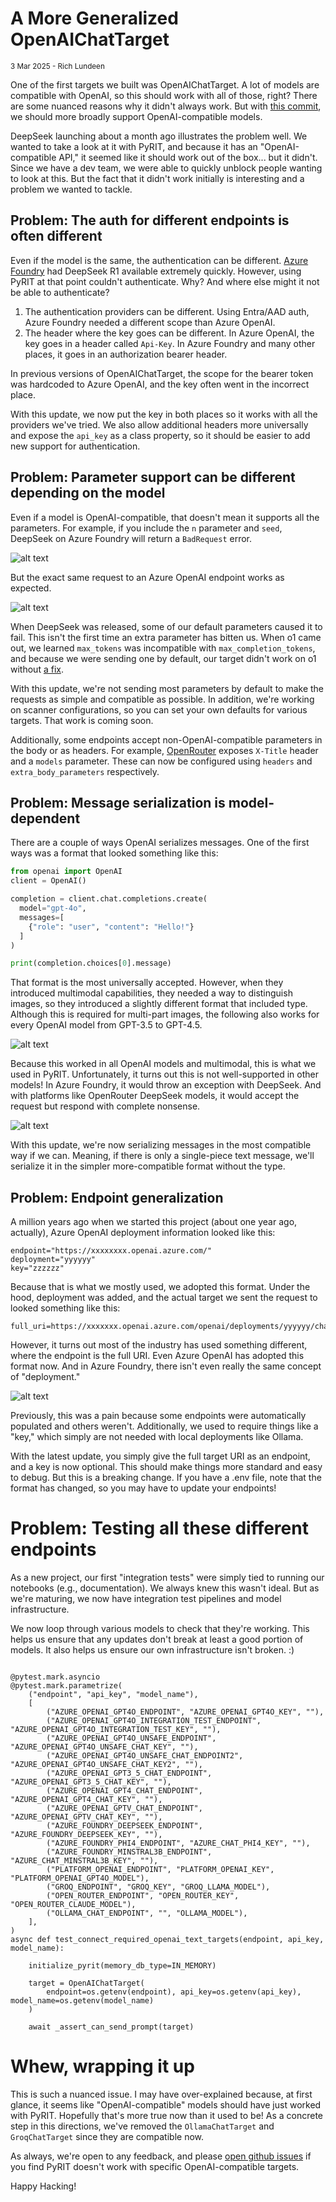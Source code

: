 # A More Generalized OpenAIChatTarget

<small>3 Mar 2025 - Rich Lundeen</small>

One of the first targets we built was OpenAIChatTarget. A lot of models are compatible with OpenAI, so this should work with all of those, right? There are some nuanced reasons why it didn't always work. But with [this commit](https://github.com/Azure/PyRIT/commit/924ba48ff2c56c2532190b7b6dca3bad412d3bc2), we should more broadly support OpenAI-compatible models.

DeepSeek launching about a month ago illustrates the problem well. We wanted to take a look at it with PyRIT, and because it has an "OpenAI-compatible API," it seemed like it should work out of the box... but it didn't. Since we have a dev team, we were able to quickly unblock people wanting to look at this. But the fact that it didn't work initially is interesting and a problem we wanted to tackle.

## Problem: The auth for different endpoints is often different

Even if the model is the same, the authentication can be different. [Azure Foundry](https://azure.microsoft.com/en-us/blog/deepseek-r1-is-now-available-on-azure-ai-foundry-and-github/) had DeepSeek R1 available extremely quickly. However, using PyRIT at that point couldn't authenticate. Why? And where else might it not be able to authenticate?

1. The authentication providers can be different. Using Entra/AAD auth, Azure Foundry needed a different scope than Azure OpenAI.
2. The header where the key goes can be different. In Azure OpenAI, the key goes in a header called `Api-Key`. In Azure Foundry and many other places, it goes in an authorization bearer header.

In previous versions of OpenAIChatTarget, the scope for the bearer token was hardcoded to Azure OpenAI, and the key often went in the incorrect place.

With this update, we now put the key in both places so it works with all the providers we've tried. We also allow additional headers more universally and expose the `api_key` as a class property, so it should be easier to add new support for authentication.

## Problem: Parameter support can be different depending on the model

Even if a model is OpenAI-compatible, that doesn't mean it supports all the parameters. For example, if you include the `n` parameter and `seed`, DeepSeek on Azure Foundry will return a `BadRequest` error.

![alt text](2025_03_03_3.png)

But the exact same request to an Azure OpenAI endpoint works as expected.

![alt text](2025_03_03_4.png)

When DeepSeek was released, some of our default parameters caused it to fail. This isn't the first time an extra parameter has bitten us. When o1 came out, we learned `max_tokens` was incompatible with `max_completion_tokens`, and because we were sending one by default, our target didn't work on o1 without [a fix](https://github.com/Azure/PyRIT/pull/501/).

With this update, we're not sending most parameters by default to make the requests as simple and compatible as possible. In addition, we're working on scanner configurations, so you can set your own defaults for various targets. That work is coming soon.

Additionally, some endpoints accept non-OpenAI-compatible parameters in the body or as headers. For example, [OpenRouter](https://openrouter.ai/) exposes `X-Title` header and a `models` parameter. These can now be configured using `headers` and `extra_body_parameters` respectively.

## Problem: Message serialization is model-dependent

There are a couple of ways OpenAI serializes messages. One of the first ways was a format that looked something like this:

```python
from openai import OpenAI
client = OpenAI()

completion = client.chat.completions.create(
  model="gpt-4o",
  messages=[
    {"role": "user", "content": "Hello!"}
  ]
)

print(completion.choices[0].message)
```

That format is the most universally accepted. However, when they introduced multimodal capabilities, they needed a way to distinguish images, so they introduced a slightly different format that included type. Although this is required for multi-part images, the following also works for every OpenAI model from GPT-3.5 to GPT-4.5.

![alt text](2025_03_03_1.png)

Because this worked in all OpenAI models and multimodal, this is what we used in PyRIT. Unfortunately, it turns out this is not well-supported in other models! In Azure Foundry, it would throw an exception with DeepSeek. And with platforms like OpenRouter DeepSeek models, it would accept the request but respond with complete nonsense.

![alt text](2025_03_03_2.png)

With this update, we're now serializing messages in the most compatible way if we can. Meaning, if there is only a single-piece text message, we'll serialize it in the simpler more-compatible format without the type.


## Problem: Endpoint generalization

A million years ago when we started this project (about one year ago, actually), Azure OpenAI deployment information looked like this:

```
endpoint="https://xxxxxxxx.openai.azure.com/"
deployment="yyyyyy"
key="zzzzzz"
```

Because that is what we mostly used, we adopted this format. Under the hood, deployment was added, and the actual target we sent the request to looked something like this:

```
full_uri=https://xxxxxxx.openai.azure.com/openai/deployments/yyyyyy/chat/completions
```

However, it turns out most of the industry has used something different, where the endpoint is the full URI. Even Azure OpenAI has adopted this format now. And in Azure Foundry, there isn't even really the same concept of "deployment."

![alt text](2025_03_03_5.png)

Previously, this was a pain because some endpoints were automatically populated and others weren't. Additionally, we used to require things like a "key," which simply are not needed with local deployments like Ollama.

With the latest update, you simply give the full target URI as an endpoint, and a key is now optional. This should make things more standard and easy to debug. But this is a breaking change. If you have a .env file, note that the format has changed, so you may have to update your endpoints!

# Problem: Testing all these different endpoints

As a new project, our first "integration tests" were simply tied to running our notebooks (e.g., documentation). We always knew this wasn't ideal. But as we're maturing, we now have integration test pipelines and model infrastructure.

We now loop through various models to check that they're working. This helps us ensure that any updates don't break at least a good portion of models. It also helps us ensure our own infrastructure isn't broken. :)

```

@pytest.mark.asyncio
@pytest.mark.parametrize(
    ("endpoint", "api_key", "model_name"),
    [
        ("AZURE_OPENAI_GPT4O_ENDPOINT", "AZURE_OPENAI_GPT4O_KEY", ""),
        ("AZURE_OPENAI_GPT4O_INTEGRATION_TEST_ENDPOINT", "AZURE_OPENAI_GPT4O_INTEGRATION_TEST_KEY", ""),
        ("AZURE_OPENAI_GPT4O_UNSAFE_ENDPOINT", "AZURE_OPENAI_GPT4O_UNSAFE_CHAT_KEY", ""),
        ("AZURE_OPENAI_GPT4O_UNSAFE_CHAT_ENDPOINT2", "AZURE_OPENAI_GPT4O_UNSAFE_CHAT_KEY2", ""),
        ("AZURE_OPENAI_GPT3_5_CHAT_ENDPOINT", "AZURE_OPENAI_GPT3_5_CHAT_KEY", ""),
        ("AZURE_OPENAI_GPT4_CHAT_ENDPOINT", "AZURE_OPENAI_GPT4_CHAT_KEY", ""),
        ("AZURE_OPENAI_GPTV_CHAT_ENDPOINT", "AZURE_OPENAI_GPTV_CHAT_KEY", ""),
        ("AZURE_FOUNDRY_DEEPSEEK_ENDPOINT", "AZURE_FOUNDRY_DEEPSEEK_KEY", ""),
        ("AZURE_FOUNDRY_PHI4_ENDPOINT", "AZURE_CHAT_PHI4_KEY", ""),
        ("AZURE_FOUNDRY_MINSTRAL3B_ENDPOINT", "AZURE_CHAT_MINSTRAL3B_KEY", ""),
        ("PLATFORM_OPENAI_ENDPOINT", "PLATFORM_OPENAI_KEY", "PLATFORM_OPENAI_GPT4O_MODEL"),
        ("GROQ_ENDPOINT", "GROQ_KEY", "GROQ_LLAMA_MODEL"),
        ("OPEN_ROUTER_ENDPOINT", "OPEN_ROUTER_KEY", "OPEN_ROUTER_CLAUDE_MODEL"),
        ("OLLAMA_CHAT_ENDPOINT", "", "OLLAMA_MODEL"),
    ],
)
async def test_connect_required_openai_text_targets(endpoint, api_key, model_name):

    initialize_pyrit(memory_db_type=IN_MEMORY)

    target = OpenAIChatTarget(
        endpoint=os.getenv(endpoint), api_key=os.getenv(api_key), model_name=os.getenv(model_name)
    )

    await _assert_can_send_prompt(target)
```

# Whew, wrapping it up

This is such a nuanced issue. I may have over-explained because, at first glance, it seems like "OpenAI-compatible" models should have just worked with PyRIT. Hopefully that's more true now than it used to be! As a concrete step in this directions, we've removed the `OllamaChatTarget` and `GroqChatTarget` since they are compatible now.

As always, we're open to any feedback, and please [open github issues](https://github.com/Azure/PyRIT/issues) if you find PyRIT doesn't work with specific OpenAI-compatible targets.

Happy Hacking!
